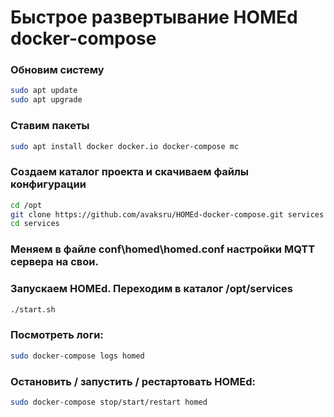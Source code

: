 
# Быстрое развертывание  HOMEd docker-compose

### Обновим систему
```bash
sudo apt update
sudo apt upgrade
```
### Ставим пакеты 
```bash
sudo apt install docker docker.io docker-compose mc
```
### Создаем каталог проекта и скачиваем файлы конфигурации
```bash
cd /opt
git clone https://github.com/avaksru/HOMEd-docker-compose.git services
cd services
```
### Меняем в файле conf\homed\homed.conf настройки MQTT сервера на свои.

### Запускаем HOMEd. Переходим в каталог /opt/services
```bash
./start.sh
```
### Посмотреть логи:
```bash
sudo docker-compose logs homed
```
### Остановить / запустить  / рестартовать HOMEd:
```bash
sudo docker-compose stop/start/restart homed
```